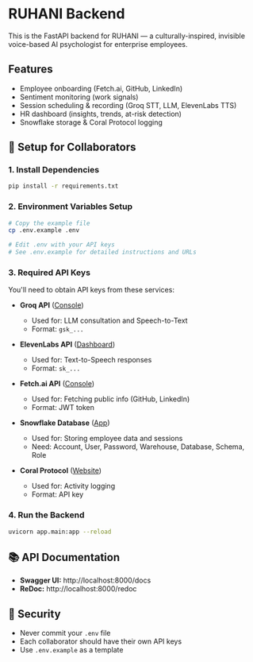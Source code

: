 # RUHANI Backend

This is the FastAPI backend for RUHANI — a culturally-inspired, invisible voice-based AI psychologist for enterprise employees.

## Features
- Employee onboarding (Fetch.ai, GitHub, LinkedIn)
- Sentiment monitoring (work signals)
- Session scheduling & recording (Groq STT, LLM, ElevenLabs TTS)
- HR dashboard (insights, trends, at-risk detection)
- Snowflake storage & Coral Protocol logging

## 🚀 Setup for Collaborators

### 1. Install Dependencies
```sh
pip install -r requirements.txt
```

### 2. Environment Variables Setup
```sh
# Copy the example file
cp .env.example .env

# Edit .env with your API keys
# See .env.example for detailed instructions and URLs
```

### 3. Required API Keys
You'll need to obtain API keys from these services:

- **Groq API** ([Console](https://console.groq.com/))
  - Used for: LLM consultation and Speech-to-Text
  - Format: `gsk_...`

- **ElevenLabs API** ([Dashboard](https://elevenlabs.io/))
  - Used for: Text-to-Speech responses
  - Format: `sk_...`

- **Fetch.ai API** ([Console](https://console.fetch.ai/))
  - Used for: Fetching public info (GitHub, LinkedIn)
  - Format: JWT token

- **Snowflake Database** ([App](https://app.snowflake.com/))
  - Used for: Storing employee data and sessions
  - Need: Account, User, Password, Warehouse, Database, Schema, Role

- **Coral Protocol** ([Website](https://coralprotocol.com/))
  - Used for: Activity logging
  - Format: API key

### 4. Run the Backend
```sh
uvicorn app.main:app --reload
```

## 📚 API Documentation
- **Swagger UI:** http://localhost:8000/docs
- **ReDoc:** http://localhost:8000/redoc

## 🔐 Security
- Never commit your `.env` file
- Each collaborator should have their own API keys
- Use `.env.example` as a template 